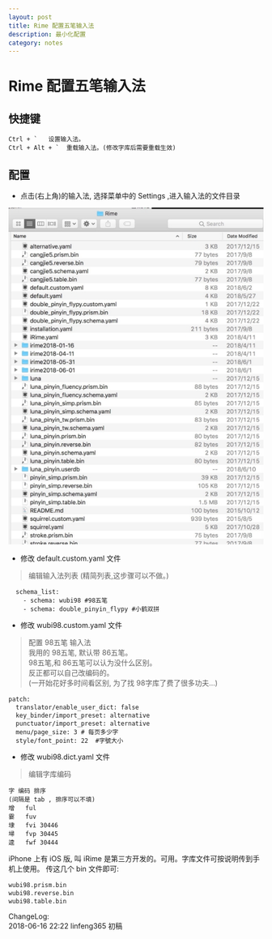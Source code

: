 ```yaml
---
layout: post
title: Rime 配置五笔输入法 
description: 最小化配置
category: notes
---
```



# Rime 配置五笔输入法 


## 快捷键

```
Ctrl + `   设置输入法。
Ctrl + Alt + `  重载输入法。(修改字库后需要重载生效)

```


## 配置

* 点击(右上角)的输入法, 选择菜单中的 Settings ,进入输入法的文件目录

![Rime.jpg](https://github.com/linfeng365/linfeng365.github.io/blob/master/images/Rime.jpg?raw=true)


* 修改
default.custom.yaml 文件

> 编辑输入法列表 (精简列表,这步骤可以不做。)
```
  schema_list:
    - schema: wubi98 #98五笔
    - schema: double_pinyin_flypy #小鹤双拼
```


* 修改
wubi98.custom.yaml 文件

> 配置 98五笔 输入法  
> 我用的 98五笔, 默认带 86五笔。  
> 98五笔,和 86五笔可以认为没什么区别。    
> 反正都可以自己改编码的。   
>(一开始花好多时间看区别, 为了找 98字库了费了很多功夫…)

```
patch:
  translator/enable_user_dict: false
  key_binder/import_preset: alternative
  punctuator/import_preset: alternative
  menu/page_size: 3 # 每页多少字
  style/font_point: 22  #字號大小
```

* 修改
wubi98.dict.yaml 文件

> 编辑字库编码

```
字 编码 排序
(间隔是 tab , 排序可以不填)
增	ful
霎	fuv
埭	fvi	30446
埽	fvp	30445
逵	fwf	30444 
```


iPhone 上有 iOS 版, 叫 iRime 是第三方开发的。可用。字库文件可按说明传到手机上使用。
传这几个 bin 文件即可:
```
wubi98.prism.bin
wubi98.reverse.bin
wubi98.table.bin
```


ChangeLog:  
2018-06-16 22:22 linfeng365 初稿  

